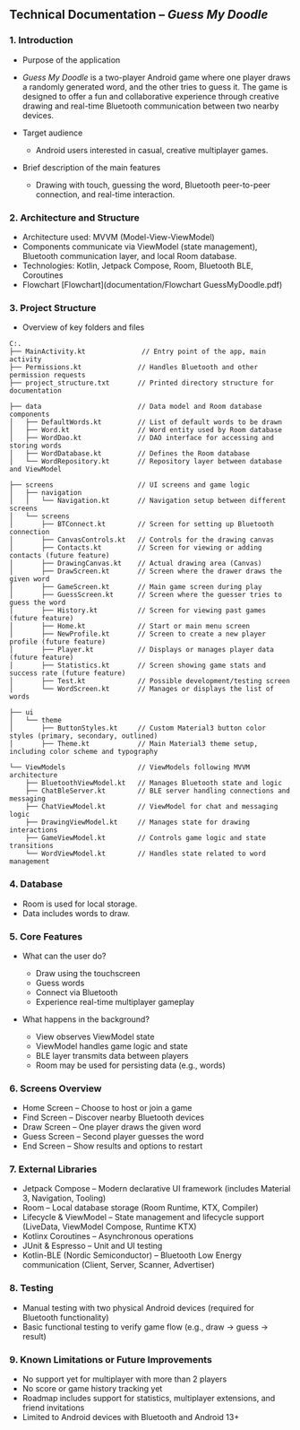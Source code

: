 ## Technical Documentation – *Guess My Doodle*

### 1. Introduction

* Purpose of the application

* *Guess My Doodle* is a two-player Android game where one player draws a randomly generated word, and the other tries to guess it. The game is designed to offer a fun and collaborative experience through creative drawing and real-time Bluetooth communication between two nearby devices.
* Target audience

  * Android users interested in casual, creative multiplayer games.
* Brief description of the main features

  * Drawing with touch, guessing the word, Bluetooth peer-to-peer connection, and real-time interaction.

### 2. Architecture and Structure

* Architecture used: MVVM (Model-View-ViewModel)
* Components communicate via ViewModel (state management), Bluetooth communication layer, and local Room database.
* Technologies: Kotlin, Jetpack Compose, Room, Bluetooth BLE, Coroutines
* Flowchart [Flowchart](documentation/Flowchart GuessMyDoodle.pdf)

### 3. Project Structure

* Overview of key folders and files


```plaintext
C:.
├── MainActivity.kt              // Entry point of the app, main activity
├── Permissions.kt              // Handles Bluetooth and other permission requests
├── project_structure.txt       // Printed directory structure for documentation

├── data                        // Data model and Room database components
│   ├── DefaultWords.kt         // List of default words to be drawn
│   ├── Word.kt                 // Word entity used by Room database
│   ├── WordDao.kt              // DAO interface for accessing and storing words
│   ├── WordDatabase.kt         // Defines the Room database
│   └── WordRepository.kt       // Repository layer between database and ViewModel

├── screens                     // UI screens and game logic
│   ├── navigation
│   │   └── Navigation.kt       // Navigation setup between different screens
│   └── screens
│       ├── BTConnect.kt        // Screen for setting up Bluetooth connection
│       ├── CanvasControls.kt   // Controls for the drawing canvas
│       ├── Contacts.kt         // Screen for viewing or adding contacts (future feature)
│       ├── DrawingCanvas.kt    // Actual drawing area (Canvas)
│       ├── DrawScreen.kt       // Screen where the drawer draws the given word
│       ├── GameScreen.kt       // Main game screen during play
│       ├── GuessScreen.kt      // Screen where the guesser tries to guess the word
│       ├── History.kt          // Screen for viewing past games (future feature)
│       ├── Home.kt             // Start or main menu screen
│       ├── NewProfile.kt       // Screen to create a new player profile (future feature)
│       ├── Player.kt           // Displays or manages player data (future feature)
│       ├── Statistics.kt       // Screen showing game stats and success rate (future feature)
│       ├── Test.kt             // Possible development/testing screen
│       └── WordScreen.kt       // Manages or displays the list of words

├── ui
│   └── theme
│       ├── ButtonStyles.kt     // Custom Material3 button color styles (primary, secondary, outlined)
│       ├── Theme.kt            // Main Material3 theme setup, including color scheme and typography   

└── ViewModels                  // ViewModels following MVVM architecture
    ├── BluetoothViewModel.kt   // Manages Bluetooth state and logic
    ├── ChatBleServer.kt        // BLE server handling connections and messaging
    ├── ChatViewModel.kt        // ViewModel for chat and messaging logic
    ├── DrawingViewModel.kt     // Manages state for drawing interactions
    ├── GameViewModel.kt        // Controls game logic and state transitions
    └── WordViewModel.kt        // Handles state related to word management
```



### 4. Database

* Room is used for local storage.
* Data includes words to draw.

### 5. Core Features

* What can the user do?

  * Draw using the touchscreen
  * Guess words
  * Connect via Bluetooth
  * Experience real-time multiplayer gameplay
* What happens in the background?

  * View observes ViewModel state
  * ViewModel handles game logic and state
  * BLE layer transmits data between players
  * Room may be used for persisting data (e.g., words)

### 6. Screens Overview

* Home Screen – Choose to host or join a game
* Find Screen – Discover nearby Bluetooth devices
* Draw Screen – One player draws the given word
* Guess Screen – Second player guesses the word
* End Screen – Show results and options to restart

### 7. External Libraries

* Jetpack Compose – Modern declarative UI framework (includes Material 3, Navigation, Tooling)
* Room – Local database storage (Room Runtime, KTX, Compiler)
* Lifecycle & ViewModel – State management and lifecycle support (LiveData, ViewModel Compose, Runtime KTX)
* Kotlinx Coroutines – Asynchronous operations
* JUnit & Espresso – Unit and UI testing
* Kotlin-BLE (Nordic Semiconductor) – Bluetooth Low Energy communication (Client, Server, Scanner, Advertiser)

### 8. Testing

* Manual testing with two physical Android devices (required for Bluetooth functionality)
* Basic functional testing to verify game flow (e.g., draw → guess → result)

### 9. Known Limitations or Future Improvements

* No support yet for multiplayer with more than 2 players
* No score or game history tracking yet
* Roadmap includes support for statistics, multiplayer extensions, and friend invitations
* Limited to Android devices with Bluetooth and Android 13+



